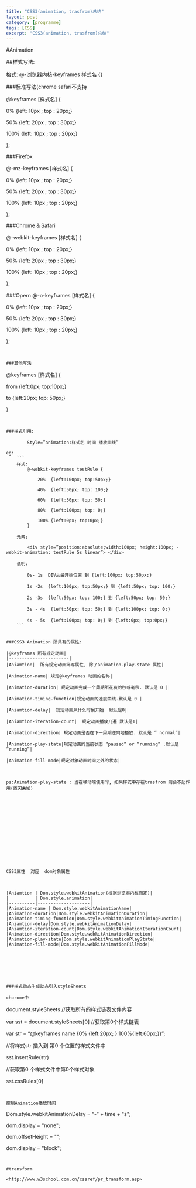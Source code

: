 ```yaml
---
title: "CSS3(animation, trasfrom)总结"
layout: post
category: [programme]
tags: [CSS]
excerpt: "CSS3(animation, trasfrom)总结"
---
```


#Animation

##样式写法:

格式: @-浏览器内核-keyframes 样式名 {}

 

###标准写法(chrome safari不支持

@keyframes  [样式名] {

0% {left: 10px ; top : 20px;}

50% {left: 20px ; top : 30px;}

100% {left: 10px ; top : 20px;}

};

       

###Firefox

@-mz-keyframes  [样式名] {

0% {left: 10px ; top : 20px;}

50% {left: 20px ; top : 30px;}

100% {left: 10px ; top : 20px;}

};

 

###Chrome & Safari

@-webkit-keyframes  [样式名] {

0% {left: 10px ; top : 20px;}

50% {left: 20px ; top : 30px;}

100% {left: 10px ; top : 20px;}

};

 

###Opern
@-o-keyframes  [样式名] {

0% {left: 10px ; top : 20px;}

50% {left: 20px ; top : 30px;}

100% {left: 10px ; top : 20px;}

};
```
 

###其他写法 
```
@keyframes [样式名] {

from {left:0px; top:10px;}

to   {left:20px; top: 50px;}

}
```
 

###样式引用:

        Style=”animation:样式名 时间 播放曲线”

eg:
	```
    样式:
        @-webkit-keyframes testRule {

            20%  {left:100px; top:50px;}

            40%  {left:50px; top: 100;}

            60%  {left:50px; top: 50;}

            80%  {left:100px; top: 0;}

            100% {left:0px; top:0px;}
		} 

    元素:

        <div style=”position:absolute;width:100px; height:100px; -webkit-animation: testRule 5s linear”> </div>

	说明: 

	    0s- 1s  DIV从最开始位置 到 {left:100px; top:50px;}

	    1s -2s  {left:100px; top:50px;} 到 {left:50px; top: 100;}

	    2s -3s  {left:50px; top: 100;} 到 {left:50px; top: 50;}

	    3s - 4s  {left:50px; top: 50;} 到 {left:100px; top: 0;}

	    4s - 5s  {left:100px; top: 0;} 到 {left:0px; top:0px;}
	```
 

###CSS3 Animation 所具有的属性:

|@keyframes 所有规定动画|
|-----------------------|
|Aniamtion|  所有规定动画简写属性, 除了animation-play-state 属性|

|Animation-name| 规定@keyframes 动画的名称|

|Animation-duration| 规定动画完成一个周期所花费的秒或毫秒. 默认是 0 |

|Animation-timing-function|规定动画的速度曲线.默认是 0 |

|Aniamtion-delay|  规定动画从什么时候开始  默认是0|

|Aniamtion-iteration-count|  规定动画播放几遍 默认是1|

|Animation-direction| 规定动画是否在下一周期逆向地播放. 默认是 ” normal”|

|Animation-play-state|规定动画的当前状态 “paused” or “running” .默认是 ”running”|

|Animation-fill-mode|规定对象动画时间之外的状态|

 

ps:Animation-play-state : 当在移动端使用时, 如果样式中存在trasfrom 则会不起作用(原因未知)

 

 

 

 

 

 

 

CSS3属性  对应  dom对象属性

             

|Aniamtion | Dom.style.webkitAnimation(根据浏览器内核而定)|
|		   | Dom.style.animation|
|----------|--------------------|
|Animation-name | Dom.style.webkitAnimationName|
|Animation-duration|Dom.style.webkitAnimationDuration|
|Animation-timing-function|Dom.style.webkitAnimationTimingFunction|
|Aniamtion-delay|Dom.style.webkitAnimationDelay|
|Aniamtion-iteration-count|Dom.style.webkitAnimationIterationCount|
|Animation-direction|Dom.style.webkitAnimationDirection|
|Animation-play-state|Dom.style.webkitAnimationPlayState|
|Animation-fill-mode|Dom.style.webkitAnimationFillMode|

 
 
 

 

###样式动态生成动态引入styleSheets

chorome中
```
document.styleSheets  //获取所有的样式链表文件内容

var  sst = document.styleSheets[0] //获取第0个样式链表

var str = “@keyframes name {0% {left:20px; } 100%{left:60px;}}”;

//将样式str 插入到 第0 个位置的样式文件中

sst.insertRule(str)

//获取第0 个样式文件中第0个样式对象

sst.cssRules[0]
```
 

控制Animation播放时间

```
Dom.style.webkitAnimationDelay = “-” + time + "s";

dom.display = "none";

dom.offsetHeight = "";

dom.display = "block";
```
 

#transform

<http://www.w3school.com.cn/cssref/pr_transform.asp>

